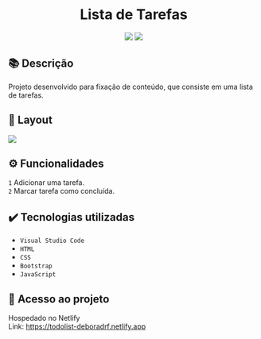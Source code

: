 <h1 align="center">Lista de Tarefas</h1>
<p align="center">
  <img src="https://img.shields.io/badge/STATUS-CONCLUIDO-green?style=plastic">
  <img src="https://img.shields.io/github/stars/deboradrf?style=social">
</p>

## 📚 Descrição
Projeto desenvolvido para fixação de conteúdo, que consiste em uma lista de tarefas.

## 🎨 Layout
<img src="https://github.com/deboradrf/to-do-list/assets/130398684/33050ab9-1e61-4c16-9ab8-e40008d59c54">

## ⚙️ Funcionalidades
``1`` Adicionar uma tarefa. <br>
``2`` Marcar tarefa como concluída.

## ✔️ Tecnologias utilizadas
- ``Visual Studio Code``
- ``HTML``
- ``CSS``
- ``Bootstrap``
- ``JavaScript``

## 📁 Acesso ao projeto
Hospedado no Netlify <br>
Link: https://todolist-deboradrf.netlify.app
